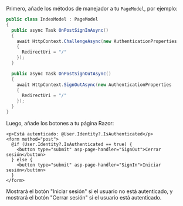 Primero, añade los métodos de manejador a tu `PageModel`, por ejemplo:

```csharp title="Pages/Index.cshtml.cs"
public class IndexModel : PageModel
{
  public async Task OnPostSignInAsync()
  {
    await HttpContext.ChallengeAsync(new AuthenticationProperties
    {
      RedirectUri = "/"
    });
  }

  public async Task OnPostSignOutAsync()
  {
    await HttpContext.SignOutAsync(new AuthenticationProperties
    {
      RedirectUri = "/"
    });
  }
}
```

Luego, añade los botones a tu página Razor:

```cshtml title="Pages/Index.cshtml"
<p>Está autenticado: @User.Identity?.IsAuthenticated</p>
<form method="post">
  @if (User.Identity?.IsAuthenticated == true) {
    <button type="submit" asp-page-handler="SignOut">Cerrar sesión</button>
  } else {
    <button type="submit" asp-page-handler="SignIn">Iniciar sesión</button>
  }
</form>
```

Mostrará el botón "Iniciar sesión" si el usuario no está autenticado, y mostrará el botón "Cerrar sesión" si el usuario está autenticado.
